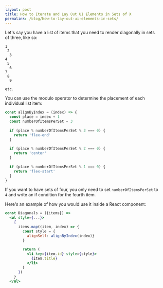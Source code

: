 ```yaml
---
layout: post
title: How to Iterate and Lay Out UI Elements in Sets of X
permalink: /blog/how-to-lay-out-ui-elements-in-sets/
---
```


Let's say you have a list of items that you need to render diagonally in sets
of three, like so:

```
1
 2
  3
4
 5
  6
7
 8
  9

etc.
```

You can use the modulo operator to determine the placement of each individual
list item:

```javascript
const alignByIndex = (index) => {
  const place = index + 1
  const numberOfItemsPerSet = 3
  
  if (place % numberOfItemsPerSet % 3 === 0) {
    return 'flex-end'
  }
  
  if (place % numberOfItemsPerSet % 2 === 0) {
    return 'center'
  }
  
  if (place % numberOfItemsPerSet % 1 === 0) {
    return 'flex-start'
  }
}
```

If you want to have sets of four, you only need to set `numberOfItemsPerSet`
to `4` and write an if condition for the fourth item.

Here's an example of how you would use it inside a React component:

```jsx
const Diagonals = ({items}) =>
  <ul style={...}>
    {
      items.map((item, index) => {
        const style = {
          alignSelf: alignByIndex(index)}
        }
      
        return (
          <li key={item.id} style={style}>
            {item.title}
          </li>
        )
      })
    }
  </ul>
```
